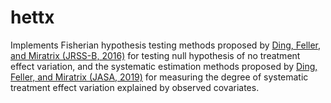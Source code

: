 # hettx

Implements Fisherian hypothesis testing methods proposed by [Ding, Feller, and Miratrix (JRSS-B, 2016)](https://rss.onlinelibrary.wiley.com/doi/abs/10.1111/rssb.12124) for testing null hypothesis of no treatment effect variation, and the systematic estimation methods proposed by [Ding, Feller, and Miratrix (JASA, 2019)](https://www.tandfonline.com/doi/abs/10.1080/01621459.2017.1407322?journalCode=uasa20) for measuring the degree of systematic treatment effect variation explained by observed covariates.
